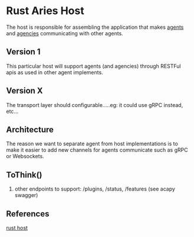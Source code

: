 # Rust Aries Host

The host is responsible for assembling the application that makes [agents](../agent/README.md) and 
[agencies](../agency/README.md) communicating with other agents.

## Version 1
This particular host will support agents (and agencies) through RESTFul apis as used in other agent implements.

## Version X
The transport layer should configurable.....eg: it could use gRPC instead, etc...

## Architecture

The reason we want to separate agent from host implementations is to make it easier to add new channels for agents 
communicate such as gRPC or Websockets.

## ToThink()
1. other endpoints to support: /plugins, /status, /features (see acapy swagger)

## References
[rust host](https://dev.to/gruberb/web-development-with-rust-03-x-create-a-rest-api-3i82)
